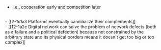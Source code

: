 - I.e., cooperation early and competition later
<br>
- [[2-1c1a3 Platforms eventually cannibalize their complements]]
<br>
- [[12-1a2c Digital network can solve the problem of network defects (both as a failure and a political defection) because not constrained by the arbitrary state and its physical borders means it doesn't get too big or too complex]]
